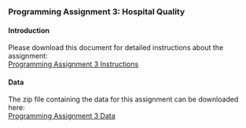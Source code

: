 ### Programming Assignment 3: Hospital Quality  

#### Introduction
Please download this document for detailed instructions about the assignment:  
[Programming Assignment 3 Instructions](https://d396qusza40orc.cloudfront.net/rprog%2Fdoc%2FProgAssignment3.pdf)

#### Data
The zip file containing the data for this assignment can be downloaded here:  
[Programming Assignment 3 Data](https://d396qusza40orc.cloudfront.net/rprog%2Fdata%2FProgAssignment3-data.zip)
